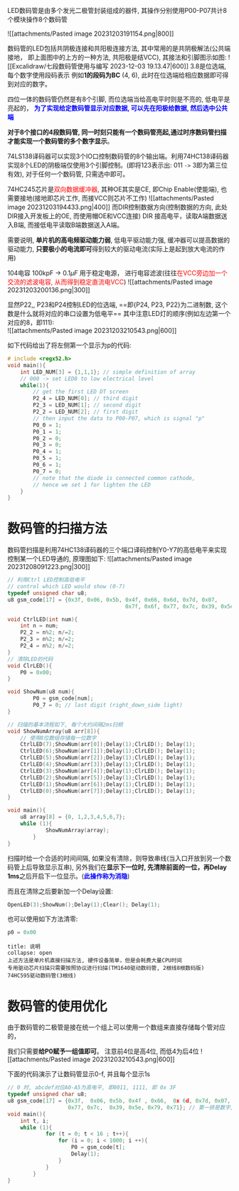 LED数码管是由多个发光二极管封装组成的器件, 其操作分别使用P00-P07共计8个模块操作8个数码管

![[attachments/Pasted image 20231203191154.png|800]]

数码管的LED包括共阴极连接和共阳极连接方法, 其中常用的是共阴极解法(公共端接地， 即上面图中的上方的一种方法, 共阳极是结VCC), 其接法和引脚图示如图: 
![[Excalidraw/七段数码管使用与编写 2023-12-03 19.13.47|600]]
3.8是位选端, 每个数字使用段码表示 
例如**1的段码为BC** (4, 6), 此时在位选端给相应数据即可得到对应的数字。

四位一体的数码管仍然是有8个引脚, 而位选端当给高电平时则是不亮的, 低电平是亮起的，
<b><mark style="background: transparent; color: blue">为了实现给定数码管显示对应数据, 可以先在阳极给数据, 然后选中公共端</mark></b>

**对于8个接口的4段数码管, 同一时刻只能有一个数码管亮起,通过时序数码管扫描才能实现一个数码管的多个数字显示**。

74LS138译码器可以实现3个IO口控制数码管的8个输出端。利用74HC138译码器实现8个LED的阴极端仅使用3个引脚控制。(即将123表示出: 011 `->` 3即为第三位有效), 对于任何一个数码管, 只需选中即可。

74HC245芯片是<mark style="background: transparent; color: red">双向数据缓冲器</mark>,   其种OE其实是CE, 即Chip Enable(使能端), 也需要接地(接地即芯片工作, 而接VCC则芯片不工作) 
![[attachments/Pasted image 20231203194433.png|400]]
而DIR控制数据方向(控制数据的方向, 此处DIR接入开发板上的OE, 而使用帽OE和VCC连接)
DIR 接高电平，读取A端数据送入B端, 而接低电平读取B端数据送入A端。

需要说明, **单片机的高电频驱动能力弱**, 低电平驱动能力强, 缓冲器可以提高数据的驱动能力, **只要极小的电流即可**得到较大的驱动电流(实际上是起到放大电流的作用)

104电容 100kpF -> 0.1$\mu F$ 用于稳定电源， 进行电容滤波(往往<mark style="background: transparent; color: red">在VCC旁边加一个交流的滤波电容, 从而得到稳定直流电VCC</mark>)
![[attachments/Pasted image 20231203200136.png|300]]

显然P22,, P23和P24控制LED的位选端, ==即{P24, P23, P22}为二进制数, 这个数是什么就将对应的串口设置为低电平==
其中注意LED灯的顺序(例如左边第一个对应的8，即111):  
![[attachments/Pasted image 20231203210543.png|600]]

如下代码给出了将左侧第一个显示为p的代码:
```c
# include <regx52.h>
void main(){
	int LED_NUM[3] = {1,1,1}; // simple definition of array
	// 000 -> set LED8 to low electrical level 
	while(1){
		// get the first LED DT screen 
		P2_4 = LED_NUM[0]; // third digit 
		P2_3 = LED_NUM[1]; // second digit
		P2_2 = LED_NUM[2]; // first digit
		// then input the data to P00-P07, which is signal "p"
		P0_0 = 1;
		P0_1 = 1;
		P0_2 = 0;
		P0_3 = 0;
		P0_4 = 1; 
		P0_5 = 1;
		P0_6 = 1; 
		P0_7 = 0;
		// note that the diode is connected common cathode,
		// hence we set 1 for lighten the LED 
	}
}
```

# 数码管的扫描方法
数码管扫描是利用74HC138译码器的三个端口译码控制Y0-Y7的高低电平来实现控制某一个LED导通的, 原理图如下: 
![[attachments/Pasted image 20231208091223.png|300]]

```c
// 利用Ctrl LED控制高低电平
// control which LED would show (0-7)
typedef unsigned char u8;
u8 gsm_code[17] = {0x3f, 0x06, 0x5b, 0x4f, 0x66, 0x6d, 0x7d, 0x07, 
									 0x7f, 0x6f, 0x77, 0x7c, 0x39, 0x5e, 0x79, 0x71}; // 16位

void CtrlLED(int num){
	int n = num;
	P2_2 = n%2; n/=2;
	P2_3 = n%2; n/=2;
	P2_4 = n%2; n/=2;
}
// 清除LED的代码
void ClrLED(){
	P0 = 0x00;
}

void ShowNum(u8 num){
		P0 = gsm_code[num];
		P0_7 = 0; // last digit (right_down_side light)
}

// 扫描的基本流程如下, 每个大约间隔2ms扫频
void ShowNumArray(u8 arr[8]){
	// 使用8位数组存储每一位数字
	CtrlLED(7);ShowNum(arr[0]);Delay(1);ClrLED(); Delay(1);
	CtrlLED(6);ShowNum(arr[1]);Delay(1);ClrLED(); Delay(1);
	CtrlLED(5);ShowNum(arr[2]);Delay(1);ClrLED(); Delay(1);
	CtrlLED(4);ShowNum(arr[3]);Delay(1);ClrLED(); Delay(1);
	CtrlLED(3);ShowNum(arr[4]);Delay(1);ClrLED(); Delay(1);
	CtrlLED(2);ShowNum(arr[5]);Delay(1);ClrLED(); Delay(1);
	CtrlLED(1);ShowNum(arr[6]);Delay(1);ClrLED(); Delay(1);
	CtrlLED(0);ShowNum(arr[7]);Delay(1);ClrLED(); Delay(1);
}

void main(){
	u8 array[8] = {0, 1,2,3,4,5,6,7};
	while (1){
			ShowNumArray(array);
		}
}
```
扫描时给一个合适的时间间隔, 如果没有清除，则导致串线(当入口开放到另一个数码管上后导致显示互串), 另外我们在**显示下一位时, 先清除前面的一位，再Delay 1ms**之后开启下一位显示。(<b><mark style="background: transparent; color: blue">此操作称为消隐</mark></b>)

而且在清除之后要新加一个Delay设置:
```c
OpenLED(3);ShowNum();Delay(1);Clear(); Delay(1);
```

也可以使用如下方法清零: 
```c
p0 = 0x00
```

`````ad-note
title: 说明
collapse: open
上述方法是单片机直接扫描方法, 硬件设备简单，但是会耗费大量CPU时间 
专用驱动芯片扫描只需要按照协议进行扫描(TM1640驱动数码管, 2根线8根数码版)
74HC595驱动数码管(3根线)
`````



# 数码管的使用优化
由于数码管的二极管是接在统一个组上可以使用一个数组来直接存储每个管对应的，

我们只需要**给P0赋予一组值即可**。
注意前4位是高4位, 而低4为后4位 
![[attachments/Pasted image 20231203210543.png|600]]

下面的代码演示了让数码管显示0-f, 并且每个显示1s
```c
// 0 时, abcdef对应A0-A5为高电平, 即0011, 1111, 即 0x 3F
typedef unsigned char u8;
u8 gsm_code[17] = {0x3f,  0x06, 0x5b, 0x4f , 0x66,  0x 6d, 0x7d, 0x07, 0x7f, 0x6f, 
				   0x77, 0x7c,  0x39, 0x5e, 0x79, 0x71}; // 第一排是数字, 第二排是字母
void main(){
	int t, i;
	while (1){
			for (t = 0; t < 16 ; t++){
				for (i = 0; i < 1000; i ++){
					P0 = gsm_code[t];
					Delay(1);
				}
			}
		}
}
```

